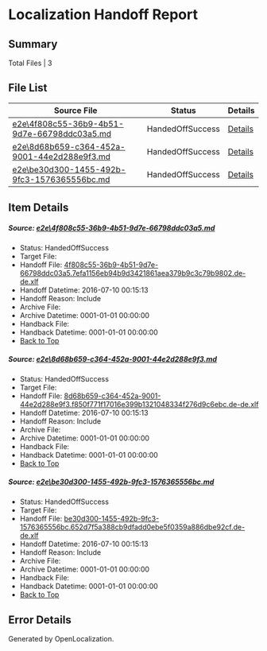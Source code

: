 # <a name='report-top'></a> Localization Handoff Report

## Summary
 Total Files | 3

## File List
 Source File | Status | Details 
 ----------- | ------ | ------- 
 [e2e\4f808c55-36b9-4b51-9d7e-66798ddc03a5.md](https://github.com/OpenLocalizationTestOrg/oltest/blob/11a20b697ad01140dc548355a7dd3a32983140f0/e2e/4f808c55-36b9-4b51-9d7e-66798ddc03a5.md) | HandedOffSuccess | [Details](#a8927df21d1d473dd10e70ba5567fdcabd56553b1)
 [e2e\8d68b659-c364-452a-9001-44e2d288e9f3.md](https://github.com/OpenLocalizationTestOrg/oltest/blob/42e8c8ef157a48dead26eaad3c894abbd798e536/e2e/8d68b659-c364-452a-9001-44e2d288e9f3.md) | HandedOffSuccess | [Details](#95879286ae4c5fbcef07160b0d19efb7c8cfd07f2)
 [e2e\be30d300-1455-492b-9fc3-1576365556bc.md](https://github.com/OpenLocalizationTestOrg/oltest/blob/11a20b697ad01140dc548355a7dd3a32983140f0/e2e/be30d300-1455-492b-9fc3-1576365556bc.md) | HandedOffSuccess | [Details](#dc2a64c2eccaf2d5ac83fdd135f49a94d650183a3)

## Item Details
##### <a name='a8927df21d1d473dd10e70ba5567fdcabd56553b1'></a> Source: [e2e\4f808c55-36b9-4b51-9d7e-66798ddc03a5.md](https://github.com/OpenLocalizationTestOrg/oltest/blob/11a20b697ad01140dc548355a7dd3a32983140f0/e2e/4f808c55-36b9-4b51-9d7e-66798ddc03a5.md)
* Status: HandedOffSuccess
* Target File: 
* Handoff File: [4f808c55-36b9-4b51-9d7e-66798ddc03a5.7efa1156eb94b9d3421861aea379b9c3c79b9802.de-de.xlf](https://github.com/OpenLocalizationTestOrg/olhandoff-e2e/blob/c377d3c5a29ba0cb349d01bb539d4daa71abcbfb/ol-handoff/OpenLocalizationTestOrg/oltest-dede-fly/ci/4f808c55-36b9-4b51-9d7e-66798ddc03a5.7efa1156eb94b9d3421861aea379b9c3c79b9802.de-de.xlf)
* Handoff Datetime: 2016-07-10 00:15:13
* Handoff Reason: Include
* Archive File: 
* Archive Datetime: 0001-01-01 00:00:00
* Handback File: 
* Handback Datetime: 0001-01-01 00:00:00
* [Back to Top](#report-top)

##### <a name='95879286ae4c5fbcef07160b0d19efb7c8cfd07f2'></a> Source: [e2e\8d68b659-c364-452a-9001-44e2d288e9f3.md](https://github.com/OpenLocalizationTestOrg/oltest/blob/42e8c8ef157a48dead26eaad3c894abbd798e536/e2e/8d68b659-c364-452a-9001-44e2d288e9f3.md)
* Status: HandedOffSuccess
* Target File: 
* Handoff File: [8d68b659-c364-452a-9001-44e2d288e9f3.f850f771f17016e399b1321048334f276d9c6ebc.de-de.xlf](https://github.com/OpenLocalizationTestOrg/olhandoff-e2e/blob/c377d3c5a29ba0cb349d01bb539d4daa71abcbfb/ol-handoff/OpenLocalizationTestOrg/oltest-dede-fly/ci/8d68b659-c364-452a-9001-44e2d288e9f3.f850f771f17016e399b1321048334f276d9c6ebc.de-de.xlf)
* Handoff Datetime: 2016-07-10 00:15:13
* Handoff Reason: Include
* Archive File: 
* Archive Datetime: 0001-01-01 00:00:00
* Handback File: 
* Handback Datetime: 0001-01-01 00:00:00
* [Back to Top](#report-top)

##### <a name='dc2a64c2eccaf2d5ac83fdd135f49a94d650183a3'></a> Source: [e2e\be30d300-1455-492b-9fc3-1576365556bc.md](https://github.com/OpenLocalizationTestOrg/oltest/blob/11a20b697ad01140dc548355a7dd3a32983140f0/e2e/be30d300-1455-492b-9fc3-1576365556bc.md)
* Status: HandedOffSuccess
* Target File: 
* Handoff File: [be30d300-1455-492b-9fc3-1576365556bc.652d7f5a388cb9dfadd0ebe5f0359a886dbe92cf.de-de.xlf](https://github.com/OpenLocalizationTestOrg/olhandoff-e2e/blob/c377d3c5a29ba0cb349d01bb539d4daa71abcbfb/ol-handoff/OpenLocalizationTestOrg/oltest-dede-fly/ci/be30d300-1455-492b-9fc3-1576365556bc.652d7f5a388cb9dfadd0ebe5f0359a886dbe92cf.de-de.xlf)
* Handoff Datetime: 2016-07-10 00:15:13
* Handoff Reason: Include
* Archive File: 
* Archive Datetime: 0001-01-01 00:00:00
* Handback File: 
* Handback Datetime: 0001-01-01 00:00:00
* [Back to Top](#report-top)


## Error Details

Generated by OpenLocalization.
